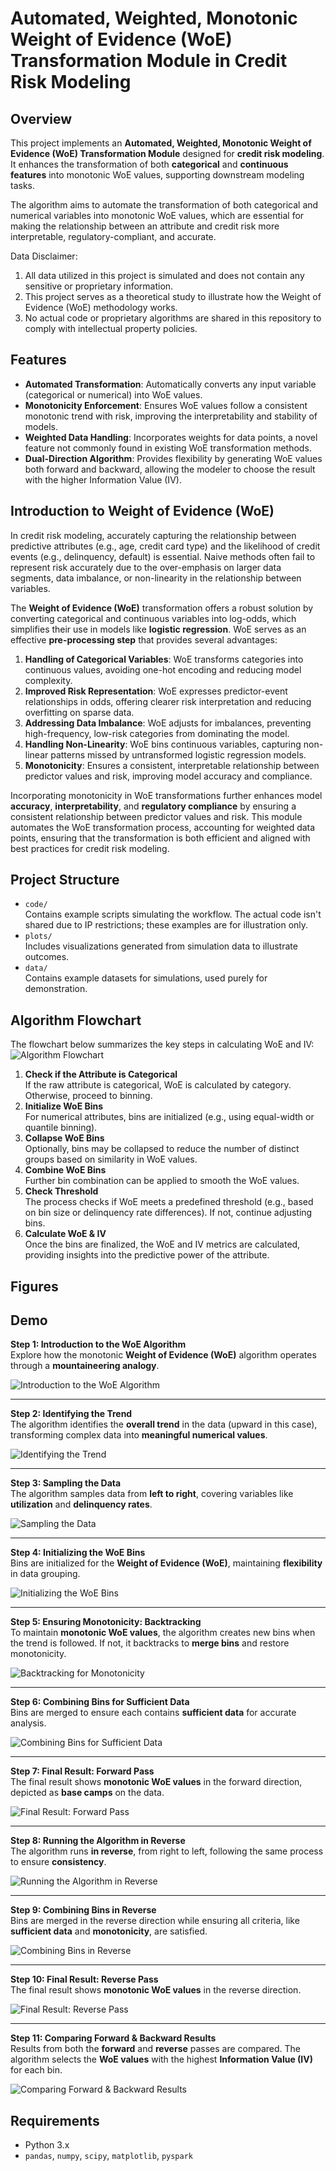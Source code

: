 # Automated, Weighted, Monotonic Weight of Evidence (WoE) Transformation Module in Credit Risk Modeling

## Overview
This project implements an **Automated, Weighted, Monotonic Weight of Evidence (WoE) Transformation Module** designed for **credit risk modeling**. It enhances the transformation of both **categorical** and **continuous features** into monotonic WoE values, supporting downstream modeling tasks.

The algorithm aims to automate the transformation of both categorical and numerical variables into monotonic WoE values, which are essential for making the relationship between an attribute and credit risk more interpretable, regulatory-compliant, and accurate.

Data Disclaimer:
1. All data utilized in this project is simulated and does not contain any sensitive or proprietary information.
1. This project serves as a theoretical study to illustrate how the Weight of Evidence (WoE) methodology works.
1. No actual code or proprietary algorithms are shared in this repository to comply with intellectual property policies.

## Features
- **Automated Transformation**: Automatically converts any input variable (categorical or numerical) into WoE values.
- **Monotonicity Enforcement**: Ensures WoE values follow a consistent monotonic trend with risk, improving the interpretability and stability of models.
- **Weighted Data Handling**: Incorporates weights for data points, a novel feature not commonly found in existing WoE transformation methods.
- **Dual-Direction Algorithm**: Provides flexibility by generating WoE values both forward and backward, allowing the modeler to choose the result with the higher Information Value (IV).

## Introduction to Weight of Evidence (WoE)
In credit risk modeling, accurately capturing the relationship between predictive attributes (e.g., age, credit card type) and the likelihood of credit events (e.g., delinquency, default) is essential. Naive methods often fail to represent risk accurately due to the over-emphasis on larger data segments, data imbalance, or non-linearity in the relationship between variables.

The **Weight of Evidence (WoE)** transformation offers a robust solution by converting categorical and continuous variables into log-odds, which simplifies their use in models like **logistic regression**. WoE serves as an effective **pre-processing step** that provides several advantages:
1. **Handling of Categorical Variables**: WoE transforms categories into continuous values, avoiding one-hot encoding and reducing model complexity.
2. **Improved Risk Representation**: WoE expresses predictor-event relationships in odds, offering clearer risk interpretation and reducing overfitting on sparse data.
3. **Addressing Data Imbalance**: WoE adjusts for imbalances, preventing high-frequency, low-risk categories from dominating the model.
4. **Handling Non-Linearity**: WoE bins continuous variables, capturing non-linear patterns missed by untransformed logistic regression models.
5. **Monotonicity**: Ensures a consistent, interpretable relationship between predictor values and risk, improving model accuracy and compliance.

Incorporating monotonicity in WoE transformations further enhances model **accuracy**, **interpretability**, and **regulatory compliance** by ensuring a consistent relationship between predictor values and risk. This module automates the WoE transformation process, accounting for weighted data points, ensuring that the transformation is both efficient and aligned with best practices for credit risk modeling.

## Project Structure
- `code/`  
  Contains example scripts simulating the workflow. The actual code isn't shared due to IP restrictions; these examples are for illustration only.
- `plots/`  
  Includes visualizations generated from simulation data to illustrate outcomes.
- `data/`  
  Contains example datasets for simulations, used purely for demonstration.

## Algorithm Flowchart
The flowchart below summarizes the key steps in calculating WoE and IV:
![Algorithm Flowchart](plots/flowchart.png)
1. **Check if the Attribute is Categorical**  
   If the raw attribute is categorical, WoE is calculated by category. Otherwise, proceed to binning.
2. **Initialize WoE Bins**  
   For numerical attributes, bins are initialized (e.g., using equal-width or quantile binning).
3. **Collapse WoE Bins**  
   Optionally, bins may be collapsed to reduce the number of distinct groups based on similarity in WoE values.
4. **Combine WoE Bins**  
   Further bin combination can be applied to smooth the WoE values.
5. **Check Threshold**  
   The process checks if WoE meets a predefined threshold (e.g., based on bin size or delinquency rate differences). If not, continue adjusting bins.
6. **Calculate WoE & IV**  
   Once the bins are finalized, the WoE and IV metrics are calculated, providing insights into the predictive power of the attribute.


## Figures

## Demo

**Step 1: Introduction to the WoE Algorithm**  
Explore how the monotonic **Weight of Evidence (WoE)** algorithm operates through a **mountaineering analogy**.

![Introduction to the WoE Algorithm](plots/demo/WoE_demo.003.png)

---

**Step 2: Identifying the Trend**  
The algorithm identifies the **overall trend** in the data (upward in this case), transforming complex data into **meaningful numerical values**.

![Identifying the Trend](plots/demo/WoE_demo.004.png)

---

**Step 3: Sampling the Data**  
The algorithm samples data from **left to right**, covering variables like **utilization** and **delinquency rates**.

![Sampling the Data](plots/demo/WoE_demo.005.png)

---

**Step 4: Initializing the WoE Bins**  
Bins are initialized for the **Weight of Evidence (WoE)**, maintaining **flexibility** in data grouping.

![Initializing the WoE Bins](plots/demo/WoE_demo.006.png)

---

**Step 5: Ensuring Monotonicity: Backtracking**  
To maintain **monotonic WoE values**, the algorithm creates new bins when the trend is followed. If not, it backtracks to **merge bins** and restore monotonicity.

![Backtracking for Monotonicity](plots/demo/WoE_demo.007.png)

---

**Step 6: Combining Bins for Sufficient Data**  
Bins are merged to ensure each contains **sufficient data** for accurate analysis.

![Combining Bins for Sufficient Data](plots/demo/WoE_demo.008.png)

---

**Step 7: Final Result: Forward Pass**  
The final result shows **monotonic WoE values** in the forward direction, depicted as **base camps** on the data.

![Final Result: Forward Pass](plots/demo/WoE_demo.009.png)

---

**Step 8: Running the Algorithm in Reverse**  
The algorithm runs **in reverse**, from right to left, following the same process to ensure **consistency**.

![Running the Algorithm in Reverse](plots/demo/WoE_demo.011.png)

---

**Step 9: Combining Bins in Reverse**  
Bins are merged in the reverse direction while ensuring all criteria, like **sufficient data** and **monotonicity**, are satisfied.

![Combining Bins in Reverse](plots/demo/WoE_demo.013.png)

---

**Step 10: Final Result: Reverse Pass**  
The final result shows **monotonic WoE values** in the reverse direction.

![Final Result: Reverse Pass](plots/demo/WoE_demo.014.png)

---

**Step 11: Comparing Forward & Backward Results**  
Results from both the **forward** and **reverse** passes are compared. The algorithm selects the **WoE values** with the highest **Information Value (IV)** for each bin.

![Comparing Forward & Backward Results](plots/demo/WoE_demo.015.png)

## Requirements
- Python 3.x
- `pandas`, `numpy`, `scipy`, `matplotlib`, `pyspark`
